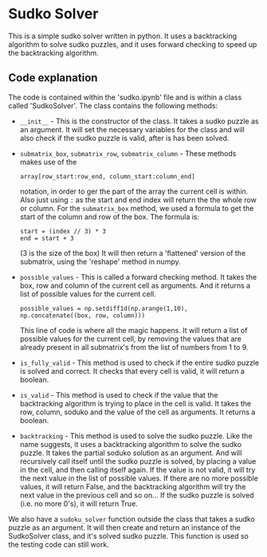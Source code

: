 # Sudko Solver

This is a simple sudko solver written in python. It uses a backtracking algorithm to solve sudko puzzles, and it uses forward checking to speed up the backtracking algorithm.

## Code explanation

The code is contained within the 'sudko.ipynb' file and is within a class called 'SudkoSolver'. The class contains the following methods:

-   `__init__` - This is the constructor of the class. It takes a sudko puzzle as an argument. It will set the necessary variables for the class and will also check if the sudko puzzle is valid, after is has been solved.

-   `submatrix_box`, `submatrix_row`, `submatrix_column` - These methods makes use of the
    ```
    array[row_start:row_end, column_start:column_end]
    ``` 
    notation, in order to ger the part of the array the current cell is within. Also just using `:` as the start and end index will return the the whole row or column.
    For the `submatrix_box` method, we used a formula to get the start of the column and row of the box. The formula is:
    ```
    start = (index // 3) * 3
    end = start + 3 
    ```
    (3 is the size of the box)
    It will then return a 'flattened' version of the submatrix, using the 'reshape' method in numpy.

-   `possible_values` - This is called a forward checking method. It takes the box, row and column of the current cell as arguments. And it returns a list of possible values for the current cell.
    ```
    possible_values = np.setdiff1d(np.arange(1,10), np.concatenate((box, row, column)))
    ```
    This line of code is where all the magic happens. It will return a list of possible values for the current cell, by removing the values that are already present in all submatrix's from the list of numbers from 1 to 9.

-   `is_fully_valid` - This method is used to check if the entire sudko puzzle is solved and correct. It checks that every cell is valid, it will return a boolean.

-   `is_valid` - This method is used to check if the value that the backtracking algorithm is trying to place in the cell is valid. It takes the row, column, soduko and the value of the cell as arguments. It returns a boolean.

-   `backtracking` - This method is used to solve the sudko puzzle. Like the name suggests, it uses a backtracking algorithm to solve the sudko puzzle. It takes the partial soduko solution as an argument. And will recursively call itself until the sudko puzzle is solved, by placing a value in the cell, and then calling itself again. If the value is not valid, it will try the next value in the list of possible values. If there are no more possible values, it will return False, and the backtracking algorithm will try the next value in the previous cell and so on... If the sudko puzzle is solved (i.e. no more 0's), it will return True.


We also have a `sudoku_solver` function outside the class that takes a sudko puzzle as an argument. It will then create and return an instance of the SudkoSolver class, and it's solved sudko puzzle. This function is used so the testing code can still work.